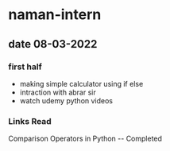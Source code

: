 # naman-intern

## date 08-03-2022

### first half
- making simple calculator using if else
- intraction with abrar sir
- watch udemy python videos 

### Links Read
  Comparison Operators in Python -- Completed 
 
 